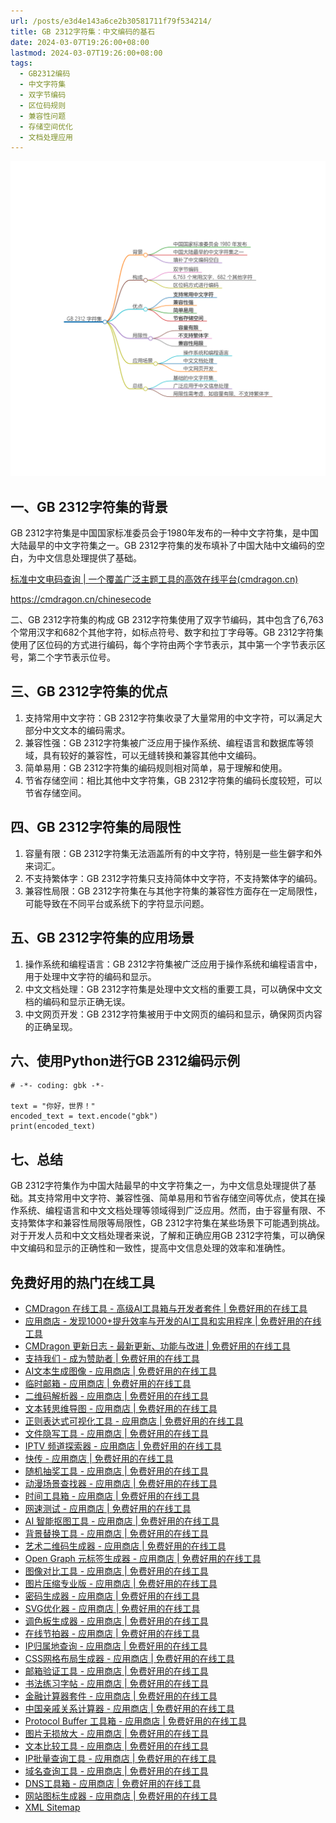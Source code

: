 ```yaml
---
url: /posts/e3d4e143a6ce2b30581711f79f534214/
title: GB 2312字符集：中文编码的基石
date: 2024-03-07T19:26:00+08:00
lastmod: 2024-03-07T19:26:00+08:00
tags:
  - GB2312编码
  - 中文字符集
  - 双字节编码
  - 区位码规则
  - 兼容性问题
  - 存储空间优化
  - 文档处理应用
---
```



<img src="/images/2024_03_07 19_27_49.png" title="2024_03_07 19_27_49.png" alt="2024_03_07 19_27_49.png"/>

## 一、GB 2312字符集的背景

GB 2312字符集是中国国家标准委员会于1980年发布的一种中文字符集，是中国大陆最早的中文字符集之一。GB
2312字符集的发布填补了中国大陆中文编码的空白，为中文信息处理提供了基础。

[标准中文电码查询 | 一个覆盖广泛主题工具的高效在线平台(cmdragon.cn)](https://cmdragon.cn/chinesecode)

https://cmdragon.cn/chinesecode

二、GB 2312字符集的构成 GB 2312字符集使用了双字节编码，其中包含了6,763个常用汉字和682个其他字符，如标点符号、数字和拉丁字母等。GB
2312字符集使用了区位码的方式进行编码，每个字符由两个字节表示，其中第一个字节表示区号，第二个字节表示位号。

## 三、GB 2312字符集的优点

1. 支持常用中文字符：GB 2312字符集收录了大量常用的中文字符，可以满足大部分中文文本的编码需求。
2. 兼容性强：GB 2312字符集被广泛应用于操作系统、编程语言和数据库等领域，具有较好的兼容性，可以无缝转换和兼容其他中文编码。
3. 简单易用：GB 2312字符集的编码规则相对简单，易于理解和使用。
4. 节省存储空间：相比其他中文字符集，GB 2312字符集的编码长度较短，可以节省存储空间。

## 四、GB 2312字符集的局限性

1. 容量有限：GB 2312字符集无法涵盖所有的中文字符，特别是一些生僻字和外来词汇。
2. 不支持繁体字：GB 2312字符集只支持简体中文字符，不支持繁体字的编码。
3. 兼容性局限：GB 2312字符集在与其他字符集的兼容性方面存在一定局限性，可能导致在不同平台或系统下的字符显示问题。

## 五、GB 2312字符集的应用场景

1. 操作系统和编程语言：GB 2312字符集被广泛应用于操作系统和编程语言中，用于处理中文字符的编码和显示。
2. 中文文档处理：GB 2312字符集是处理中文文档的重要工具，可以确保中文文档的编码和显示正确无误。
3. 中文网页开发：GB 2312字符集被用于中文网页的编码和显示，确保网页内容的正确呈现。

## 六、使用Python进行GB 2312编码示例

```
# -*- coding: gbk -*-

text = "你好，世界！"
encoded_text = text.encode("gbk")
print(encoded_text)
```

## 七、总结

GB
2312字符集作为中国大陆最早的中文字符集之一，为中文信息处理提供了基础。其支持常用中文字符、兼容性强、简单易用和节省存储空间等优点，使其在操作系统、编程语言和中文文档处理等领域得到广泛应用。然而，由于容量有限、不支持繁体字和兼容性局限等局限性，GB
2312字符集在某些场景下可能遇到挑战。对于开发人员和中文文档处理者来说，了解和正确应用GB
2312字符集，可以确保中文编码和显示的正确性和一致性，提高中文信息处理的效率和准确性。

## 免费好用的热门在线工具

- [CMDragon 在线工具 - 高级AI工具箱与开发者套件 | 免费好用的在线工具](https://tools.cmdragon.cn/zh)
- [应用商店 - 发现1000+提升效率与开发的AI工具和实用程序 | 免费好用的在线工具](https://tools.cmdragon.cn/zh/apps?category=trending)
- [CMDragon 更新日志 - 最新更新、功能与改进 | 免费好用的在线工具](https://tools.cmdragon.cn/zh/changelog)
- [支持我们 - 成为赞助者 | 免费好用的在线工具](https://tools.cmdragon.cn/zh/sponsor)
- [AI文本生成图像 - 应用商店 | 免费好用的在线工具](https://tools.cmdragon.cn/zh/apps/text-to-image-ai)
- [临时邮箱 - 应用商店 | 免费好用的在线工具](https://tools.cmdragon.cn/zh/apps/temp-email)
- [二维码解析器 - 应用商店 | 免费好用的在线工具](https://tools.cmdragon.cn/zh/apps/qrcode-parser)
- [文本转思维导图 - 应用商店 | 免费好用的在线工具](https://tools.cmdragon.cn/zh/apps/text-to-mindmap)
- [正则表达式可视化工具 - 应用商店 | 免费好用的在线工具](https://tools.cmdragon.cn/zh/apps/regex-visualizer)
- [文件隐写工具 - 应用商店 | 免费好用的在线工具](https://tools.cmdragon.cn/zh/apps/steganography-tool)
- [IPTV 频道探索器 - 应用商店 | 免费好用的在线工具](https://tools.cmdragon.cn/zh/apps/iptv-explorer)
- [快传 - 应用商店 | 免费好用的在线工具](https://tools.cmdragon.cn/zh/apps/snapdrop)
- [随机抽奖工具 - 应用商店 | 免费好用的在线工具](https://tools.cmdragon.cn/zh/apps/lucky-draw)
- [动漫场景查找器 - 应用商店 | 免费好用的在线工具](https://tools.cmdragon.cn/zh/apps/anime-scene-finder)
- [时间工具箱 - 应用商店 | 免费好用的在线工具](https://tools.cmdragon.cn/zh/apps/time-toolkit)
- [网速测试 - 应用商店 | 免费好用的在线工具](https://tools.cmdragon.cn/zh/apps/speed-test)
- [AI 智能抠图工具 - 应用商店 | 免费好用的在线工具](https://tools.cmdragon.cn/zh/apps/background-remover)
- [背景替换工具 - 应用商店 | 免费好用的在线工具](https://tools.cmdragon.cn/zh/apps/background-replacer)
- [艺术二维码生成器 - 应用商店 | 免费好用的在线工具](https://tools.cmdragon.cn/zh/apps/artistic-qrcode)
- [Open Graph 元标签生成器 - 应用商店 | 免费好用的在线工具](https://tools.cmdragon.cn/zh/apps/open-graph-generator)
- [图像对比工具 - 应用商店 | 免费好用的在线工具](https://tools.cmdragon.cn/zh/apps/image-comparison)
- [图片压缩专业版 - 应用商店 | 免费好用的在线工具](https://tools.cmdragon.cn/zh/apps/image-compressor)
- [密码生成器 - 应用商店 | 免费好用的在线工具](https://tools.cmdragon.cn/zh/apps/password-generator)
- [SVG优化器 - 应用商店 | 免费好用的在线工具](https://tools.cmdragon.cn/zh/apps/svg-optimizer)
- [调色板生成器 - 应用商店 | 免费好用的在线工具](https://tools.cmdragon.cn/zh/apps/color-palette)
- [在线节拍器 - 应用商店 | 免费好用的在线工具](https://tools.cmdragon.cn/zh/apps/online-metronome)
- [IP归属地查询 - 应用商店 | 免费好用的在线工具](https://tools.cmdragon.cn/zh/apps/ip-geolocation)
- [CSS网格布局生成器 - 应用商店 | 免费好用的在线工具](https://tools.cmdragon.cn/zh/apps/css-grid-layout)
- [邮箱验证工具 - 应用商店 | 免费好用的在线工具](https://tools.cmdragon.cn/zh/apps/email-validator)
- [书法练习字帖 - 应用商店 | 免费好用的在线工具](https://tools.cmdragon.cn/zh/apps/calligraphy-practice)
- [金融计算器套件 - 应用商店 | 免费好用的在线工具](https://tools.cmdragon.cn/zh/apps/finance-calculator-suite)
- [中国亲戚关系计算器 - 应用商店 | 免费好用的在线工具](https://tools.cmdragon.cn/zh/apps/chinese-kinship-calculator)
- [Protocol Buffer 工具箱 - 应用商店 | 免费好用的在线工具](https://tools.cmdragon.cn/zh/apps/protobuf-toolkit)
- [图片无损放大 - 应用商店 | 免费好用的在线工具](https://tools.cmdragon.cn/zh/apps/image-upscaler)
- [文本比较工具 - 应用商店 | 免费好用的在线工具](https://tools.cmdragon.cn/zh/apps/text-compare)
- [IP批量查询工具 - 应用商店 | 免费好用的在线工具](https://tools.cmdragon.cn/zh/apps/ip-batch-lookup)
- [域名查询工具 - 应用商店 | 免费好用的在线工具](https://tools.cmdragon.cn/zh/apps/domain-finder)
- [DNS工具箱 - 应用商店 | 免费好用的在线工具](https://tools.cmdragon.cn/zh/apps/dns-toolkit)
- [网站图标生成器 - 应用商店 | 免费好用的在线工具](https://tools.cmdragon.cn/zh/apps/favicon-generator)
- [XML Sitemap](https://tools.cmdragon.cn/sitemap_index.xml)
